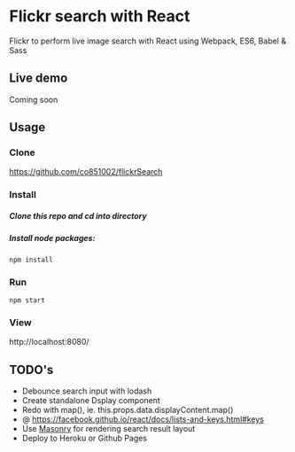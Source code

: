 # Flickr search with React

Flickr to perform live image search with React using Webpack, ES6, Babel & Sass

## Live demo

Coming soon

## Usage

### Clone

https://github.com/co851002/flickrSearch

### Install

##### Clone this repo and cd into directory

##### Install node packages:

```
npm install
```

### Run

```
npm start
```

### View

http://localhost:8080/

## TODO's

* Debounce search input with lodash
* Create standalone Dsplay component
* Redo with map(), ie. this.props.data.displayContent.map()
* @ https://facebook.github.io/react/docs/lists-and-keys.html#keys
* Use [Masonry](https://github.com/desandro/masonry) for rendering search result layout
* Deploy to Heroku or Github Pages
